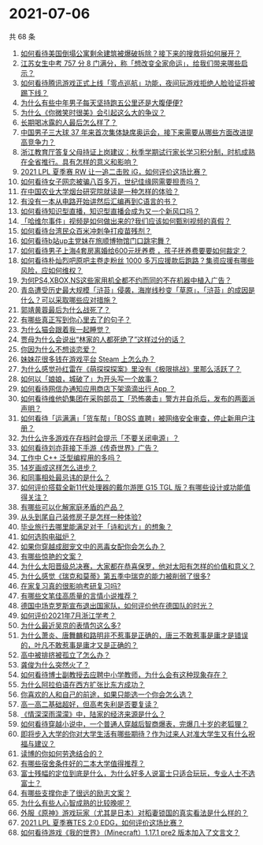 # 2021-07-06

共 68 条

<!-- BEGIN -->
<!-- 最后更新时间 Tue Jul 06 2021 05:01:27 GMT+0800 (China Standard Time) -->

1. [如何看待美国倒塌公寓剩余建筑被爆破拆除？接下来的搜救将如何展开？](https://www.zhihu.com/question/470179252)
2. [江苏女生中考 757 分 8
   门满分，称「想改变全家命运」，给我们带来哪些启示？](https://www.zhihu.com/question/470149393)
3. [如何看待腾讯游戏正式上线「零点巡航」功能，夜间玩游戏拒绝人脸验证将被踢下线？](https://www.zhihu.com/question/470166057)
4. [为什么有些中年男子每天坚持跑五公里还是大腹便便?](https://www.zhihu.com/question/457131875)
5. [为什么《你微笑时很美》会引起这么大的争议？](https://www.zhihu.com/question/467798509)
6. [长期喝冰露的人最后怎么样了？](https://www.zhihu.com/question/324463577)
7. [中国男子三大球 37
   年来首次集体缺席奥运会，接下来需要从哪些方面改进提高竞争力？](https://www.zhihu.com/question/469581004)
8. [浙江教育厅答复父母持证上岗建议：秋季学期试行家长学习积分制，时机成熟在全省推行。具有怎样的意义和影响？](https://www.zhihu.com/question/470144683)
9. [2021 LPL 夏季赛 RW 让一追二击败
   iG，如何评价这场比赛？](https://www.zhihu.com/question/470215654)
10. [如何看待女子网恋被骗八百多万，世纪佳缘网需要担责吗？](https://www.zhihu.com/question/470130941)
11. [在中国农业大学烟台研究院就读是一种怎样的体验？](https://www.zhihu.com/question/395900199)
12. [有没有一本从电路开始讲然后汇编再到C语言的书？](https://www.zhihu.com/question/469693594)
13. [如何看待知识型直播，知识型直播会成为又一个新风口吗？](https://www.zhihu.com/question/470192255)
14. [「哈维尔事件」视频是如何做出来的?我们应该如何甄别视频的真假？](https://www.zhihu.com/question/469908344)
15. [如何看待台湾民众百米冲刺争打疫苗残剂？](https://www.zhihu.com/question/469960214)
16. [如何看待b站up主党妹在旅顺博物馆门口跳宅舞？](https://www.zhihu.com/question/469738970)
17. [如何看待男子上海4套房离婚给600元抚养费
    ，孩子抚养费要要如何裁定？](https://www.zhihu.com/question/470202472)
18. [如何看待朴灿烈吧原吧主卷走粉丝 1000
    多万应援款后跑路？集资应援有哪些风险，应如何维权？](https://www.zhihu.com/question/469617778)
19. [为何PS4,XBOX,NS这些家用机全都不约而同的不在机器中植入广告？](https://www.zhihu.com/question/469705352)
20. [青岛遭受历史最大规模「浒苔」侵袭，海岸线秒变「草原」，「浒苔」的成因是什么？可以采取哪些应对措施？](https://www.zhihu.com/question/468731794)
21. [郭靖黄蓉最后为什么战死了？](https://www.zhihu.com/question/468610755)
22. [有哪些真正写到你心里去了的句子？](https://www.zhihu.com/question/281637180)
23. [为什么猫会跟着我一起睡觉？](https://www.zhihu.com/question/460735158)
24. [贾母为什么会说出“林家的人都死绝了”这样过分的话？](https://www.zhihu.com/question/468517059)
25. [你因为什么不想谈恋爱？](https://www.zhihu.com/question/467291312)
26. [妹妹花很多钱在游戏平台 Steam 上怎么办？](https://www.zhihu.com/question/467965628)
27. [为什么感觉孙红雷在《萌探探探案》里没有《极限挑战》里那么活跃了？](https://www.zhihu.com/question/467421033)
28. [如何以「娘娘，城破了」为开头写一个故事？](https://www.zhihu.com/question/455531791)
29. [如何看待网信办通知应用商店下架滴滴出行 App ？](https://www.zhihu.com/question/470015739)
30. [如何看待维他奶集团在采购部员工「恐怖袭击」警方并自杀后，发布的两面派声明？](https://www.zhihu.com/question/469732478)
31. [如何看待「运满满」「货车帮」「BOSS
    直聘」被网络安全审查，停止新用户注册？](https://www.zhihu.com/question/470104949)
32. [为什么许多游戏在存档时会提示「不要关闭电源」？](https://www.zhihu.com/question/469514688)
33. [如何看待刘亦菲接下手游《传奇世界》广告？](https://www.zhihu.com/question/469422532)
34. [工作中 C++ 泛型编程用的多吗？](https://www.zhihu.com/question/22994182)
35. [14岁画成这样怎么进步？](https://www.zhihu.com/question/469372036)
36. [和同事相处最忌讳的是什么？](https://www.zhihu.com/question/294492493)
37. [如何评价搭载全新11代处理器的戴尔游匣 G15 TGL
    版？有哪些设计或功能值得关注？](https://www.zhihu.com/question/466820785)
38. [有哪些可以化解家庭矛盾的产品？](https://www.zhihu.com/question/463153615)
39. [从头到尾自己装修房子是怎样一种体验?](https://www.zhihu.com/question/31038596)
40. [毕业旅行去哪里能满足对于「诗和远方」的想象？](https://www.zhihu.com/question/461563310)
41. [如何选购电磁炉？](https://www.zhihu.com/question/19731617)
42. [如果你穿越成甜宠文中的恶毒女配你会怎么办？](https://www.zhihu.com/question/367845869)
43. [有哪些惊艳的文案？](https://www.zhihu.com/question/459587637)
44. [为什么太阳晋级总决赛，大家都在恭喜保罗，他对太阳有怎样的价值和意义？](https://www.zhihu.com/question/469265691)
45. [为什么感觉《瑞克和莫蒂》第五季中瑞克的能力被削弱了很多?](https://www.zhihu.com/question/466419064)
46. [在家复习真的很影响考研复习吗?](https://www.zhihu.com/question/465680815)
47. [有哪些文笔佳高质量的言情小说推荐？](https://www.zhihu.com/question/35334758)
48. [德国中场克罗斯宣布退出国家队，如何评价他在德国队的时光？](https://www.zhihu.com/question/469599762)
49. [如何评价2021年7月浙江学考？](https://www.zhihu.com/question/438511758)
50. [为什么最近吴京的表情包这么多?](https://www.zhihu.com/question/459051105)
51. [为什么萧炎、唐舞麟和路明非不惹事是正确的，唐三不敢惹事是庸才是错误的，叶凡不敢惹事是庸才又是正确的？](https://www.zhihu.com/question/469255466)
52. [高中被排挤被孤立了怎么办？](https://www.zhihu.com/question/466031743)
53. [龚俊为什么突然火了？](https://www.zhihu.com/question/469659869)
54. [如何看待博士副教授去应聘中小学教师，为什么会有这种现象存在？](https://www.zhihu.com/question/469006927)
55. [为什么阿拉伯语在西方扩张比东方成功？](https://www.zhihu.com/question/464466767)
56. [你喜欢的人和自己的前途，如果只能选一个你会怎么选？](https://www.zhihu.com/question/469180114)
57. [高一高二基础超好，但高考失利是否要复读？](https://www.zhihu.com/question/467953916)
58. [《情深深雨濛濛》中，陆家的经济来源是什么？](https://www.zhihu.com/question/54479741)
59. [如何看待穿越小说中，一个普通人穿越后智商爆表，完爆几十岁的老狐狸？](https://www.zhihu.com/question/376857581)
60. [即将步入大学的你对大学生活有哪些期待？作为过来人对准大学生又有什么祝福与建议？](https://www.zhihu.com/question/469460738)
61. [读博的你如何劳逸结合的？](https://www.zhihu.com/question/460861080)
62. [有哪些宿舍条件好的二本大学值得推荐？](https://www.zhihu.com/question/405920733)
63. [富士残幅的定位到底是什么，为什么好多人说富士只适合玩玩，专业人士不选富士？](https://www.zhihu.com/question/470044599)
64. [有哪些支撑你走了很远的励志文案？](https://www.zhihu.com/question/460253646)
65. [为什么有些人心智成熟的比较晚呢？](https://www.zhihu.com/question/283077831)
66. [外服《原神》游戏玩家（尤其是日本）对稻妻锁国的真实看法是什么样的？](https://www.zhihu.com/question/469647926)
67. [2021 LPL 夏季赛TES 2:0
    EDG，如何评价这场比赛？](https://www.zhihu.com/question/469986525)
68. [如何看待游戏《我的世界》（Minecraft）1.17.1 pre2
    版本加入了文言文？](https://www.zhihu.com/question/469226186)

<!-- END -->

